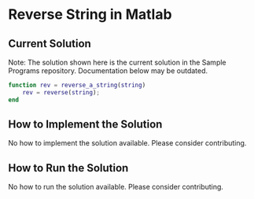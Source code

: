 # Reverse String in Matlab

## Current Solution

Note: The solution shown here is the current solution in the Sample Programs repository. Documentation below may be outdated.

```Matlab
function rev = reverse_a_string(string)
    rev = reverse(string);
end
```

## How to Implement the Solution

No how to implement the solution available. Please consider contributing.

## How to Run the Solution

No how to run the solution available. Please consider contributing.